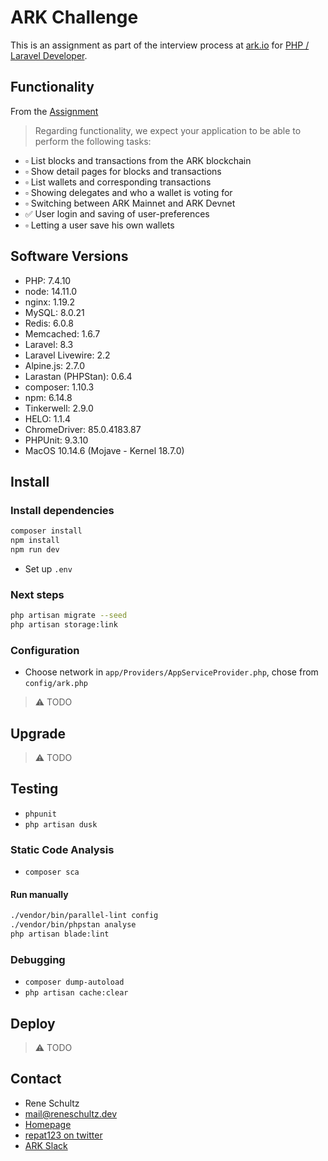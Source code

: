 # ARK Challenge

This is an assignment as part of the interview process at [ark.io](https://ark.io) for [PHP / Laravel Developer](https://ark.io/careers).

## Functionality

From the [Assignment](https://www.notion.so/Laravel-Assignment-cfeb8f0570044018815806466f1fbc71)

> Regarding functionality, we expect your application to be able to perform the following tasks:

* ▫️ List blocks and transactions from the ARK blockchain
* ▫️ Show detail pages for blocks and transactions
* ▫️ List wallets and corresponding transactions
* ▫️ Showing delegates and who a wallet is voting for
* ▫️ Switching between ARK Mainnet and ARK Devnet
* ✅ User login and saving of user-preferences
* ▫️ Letting a user save his own wallets

## Software Versions

* PHP: 7.4.10
* node: 14.11.0
* nginx: 1.19.2
* MySQL: 8.0.21
* Redis: 6.0.8
* Memcached: 1.6.7
* Laravel: 8.3
* Laravel Livewire: 2.2
* Alpine.js: 2.7.0
* Larastan (PHPStan): 0.6.4
* composer: 1.10.3
* npm: 6.14.8
* Tinkerwell: 2.9.0
* HELO: 1.1.4
* ChromeDriver: 85.0.4183.87
* PHPUnit: 9.3.10
* MacOS 10.14.6 (Mojave - Kernel 18.7.0)

## Install

### Install dependencies

```sh
composer install
npm install
npm run dev
```

* Set up `.env`

### Next steps

```sh
php artisan migrate --seed
php artisan storage:link
```

### Configuration

* Choose network in `app/Providers/AppServiceProvider.php`, chose from `config/ark.php`

> ⚠️ TODO

## Upgrade

> ⚠️ TODO

## Testing

* `phpunit`
* `php artisan dusk`

### Static Code Analysis

* `composer sca`

#### Run manually

```sh
./vendor/bin/parallel-lint config
./vendor/bin/phpstan analyse
php artisan blade:lint
```

### Debugging

* `composer dump-autoload`
* `php artisan cache:clear`

## Deploy

> ⚠️ TODO

## Contact

* Rene Schultz
* mail@reneschultz.dev
* [Homepage](https://reneschultz.dev)
* [repat123 on twitter](https://twitter.com/repat123)
* [ARK Slack](https://cryptoarkproject.slack.com/archives/D01A95NM0KZ)